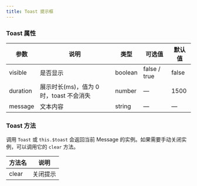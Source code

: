 ```yaml
---
title: Toast 提示框
---
```


<ClientOnly>
  <toast-demo></toast-demo>
</ClientOnly>

### Toast 属性

| 参数       | 说明                           | 类型      | 可选值          | 默认值   |
|----------|------------------------------|---------|--------------|-------|
| visible  | 是否显示                         | boolean | false / true | false |
| duration | 展示时长(ms)，值为 0 时，toast 不会消失 | number  | —            | 1500  |
| message  | 文本内容                         | string  | —            | —     |

### Toast 方法
调用 `Toast` 或 `this.$toast` 会返回当前 Message 的实例。如果需要手动关闭实例，可以调用它的 `clear` 方法。

| 方法名          | 说明   |
|--------------|------|
| clear | 关闭提示 |

